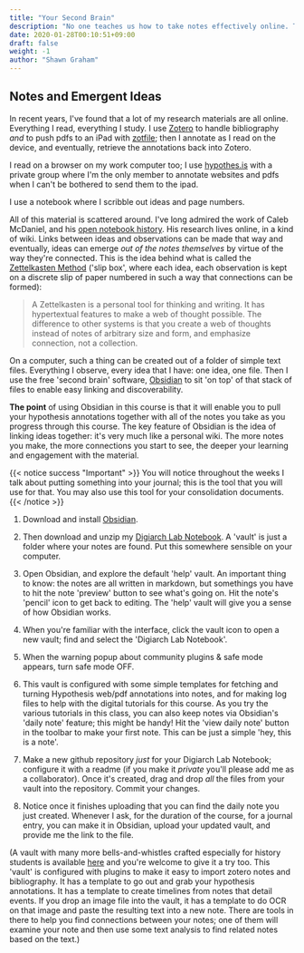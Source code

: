 ```yaml
---
title: "Your Second Brain"
description: "No one teaches us how to take notes effectively online. This is my little contribution to try to rectify that."
date: 2020-01-28T00:10:51+09:00
draft: false
weight: -1
author: "Shawn Graham"
---
```


## Notes and Emergent Ideas

In recent years, I've found that a lot of my research materials are all online. Everything I read, everything I study. I use [Zotero](https://zotero.org) to handle bibliography _and_ to push pdfs to an iPad with [zotfile](http://zotfile.com/); then I annotate as I read on the device, and eventually, retrieve the annotations back into Zotero.

I read on a browser on my work computer too; I use [hypothes.is](https://hypothes.is) with a private group where I'm the only member to annotate websites and pdfs when I can't be bothered to send them to the ipad.

I use a notebook where I scribble out ideas and page numbers.

All of this material is scattered around. I've long admired the work of Caleb McDaniel, and his [open notebook history](http://wcaleb.org/blog/open-notebook-history). His research lives online, in a kind of wiki. Links between ideas and observations can be made that way and eventually, ideas can emerge _out of the notes themselves_ by virtue of the way they're connected. This is the idea behind what is called the [Zettelkasten Method](https://zettelkasten.de/introduction/) ('slip box', where each idea, each observation is kept on a discrete slip of paper numbered in such a way that connections can be formed):

> A Zettelkasten is a personal tool for thinking and writing. It has hypertextual features to make a web of thought possible. The difference to other systems is that you create a web of thoughts instead of notes of arbitrary size and form, and emphasize connection, not a collection.

On a computer, such a thing can be created out of a folder of simple text files. Everything I observe, every idea that I have: one idea, one file. Then I use the free 'second brain' software, [Obsidian](https://obsidian.md) to sit 'on top' of that stack of files to enable easy linking and discoverability.

**The point** of using Obsidian in this course is that it will enable you to pull your hypothesis annotations together with all of the notes you take as you progress through this course. The key feature of Obsidian is the idea of linking ideas together: it's very much like a personal wiki. The more notes you make, the more connections you start to see, the deeper your learning and engagement with the material.

{{< notice success "Important" >}} You will notice throughout the weeks I talk about putting something into your journal; this is the tool that you will use for that. You may also use this tool for your consolidation documents.
{{< /notice >}}

1. Download and install [Obsidian](https://obsidian.md).

2. Then download and unzip my [Digiarch Lab Notebook](https://github.com/shawngraham/obsidian-dh-lab-notebook). A 'vault' is just a folder where your notes are found. Put this somewhere sensible on your computer.

3. Open Obsidian, and explore the default 'help' vault. An important thing to know: the notes are all written in markdown, but somethings you have to hit the note 'preview' button to see what's going on. Hit the note's 'pencil' icon to get back to editing. The 'help' vault will give you a sense of how Obsidian works.

4. When you're familiar with the interface, click the vault icon to open a new vault; find and select the 'Digiarch Lab Notebook'.

5. When the warning popup about community plugins & safe mode appears, turn safe mode OFF.

6. This vault is configured with some simple templates for fetching and turning Hypothesis web/pdf annotations into notes, and for making log files to help with the digital tutorials for this course. As you try the various tutorials in this class, you can also keep notes via Obsidian's 'daily note' feature; this might be handy! Hit the 'view daily note' button in the toolbar to make your first note. This can be just a simple 'hey, this is a note'.

7. Make a new github repository _just_ for your Digiarch Lab Notebook; configure it with a readme (if you make it _private_ you'll please add me as a collaborator). Once it's created, drag and drop _all_ the files from your vault into the repository. Commit your changes.

8. Notice once it finishes uploading that you can find the daily note you just created. Whenever I ask, for the duration of the course, for a journal entry, you can make it in Obsidian, upload your updated vault, and provide me the link to the file.   





(A vault with many more bells-and-whistles crafted especially for history students is available [here](https://github.com/shawngraham/obsidian-student-starter-vault) and you're welcome to give it a try too. This 'vault' is configured with plugins to make it easy to import zotero notes and bibliography. It has a template to go out and grab your hypothesis annotations. It has a template to create timelines from notes that detail events. If you drop an image file into the vault, it has a template to do OCR on that image and paste the resulting text into a new note. There are tools in there to help you find connections between your notes; one of them will examine your note and then use some text analysis to find related notes based on the text.)

